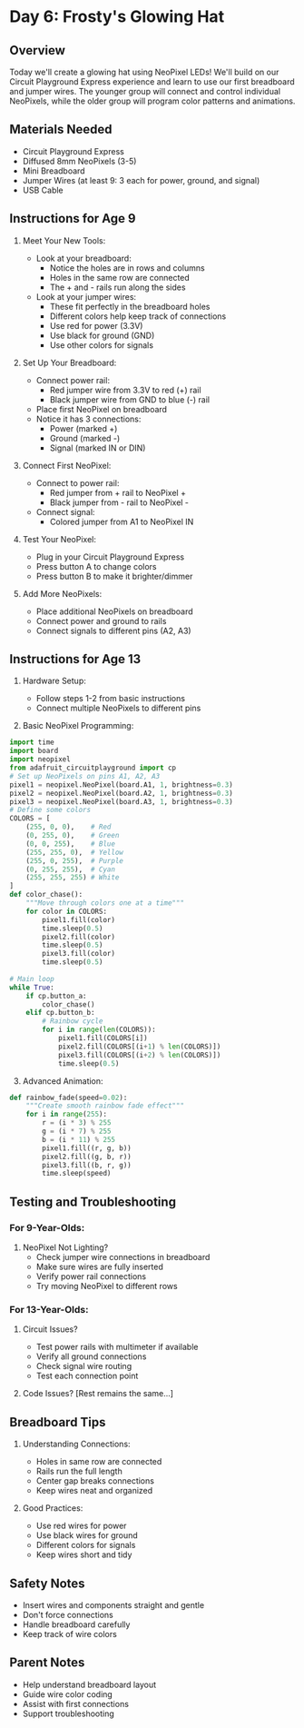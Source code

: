 # Day 6: Frosty's Glowing Hat

## Overview
Today we'll create a glowing hat using NeoPixel LEDs! We'll build on our Circuit Playground Express experience and learn to use our first breadboard and jumper wires. The younger group will connect and control individual NeoPixels, while the older group will program color patterns and animations.

## Materials Needed
- Circuit Playground Express
- Diffused 8mm NeoPixels (3-5)
- Mini Breadboard
- Jumper Wires (at least 9: 3 each for power, ground, and signal)
- USB Cable

## Instructions for Age 9

1. Meet Your New Tools:
   - Look at your breadboard:
     - Notice the holes are in rows and columns
     - Holes in the same row are connected
     - The + and - rails run along the sides
   - Look at your jumper wires:
     - These fit perfectly in the breadboard holes
     - Different colors help keep track of connections
     - Use red for power (3.3V)
     - Use black for ground (GND)
     - Use other colors for signals

2. Set Up Your Breadboard:
   - Connect power rail:
     - Red jumper wire from 3.3V to red (+) rail
     - Black jumper wire from GND to blue (-) rail
   - Place first NeoPixel on breadboard
   - Notice it has 3 connections:
     - Power (marked +)
     - Ground (marked -)
     - Signal (marked IN or DIN)

3. Connect First NeoPixel:
   - Connect to power rail:
     - Red jumper from + rail to NeoPixel +
     - Black jumper from - rail to NeoPixel -
   - Connect signal:
     - Colored jumper from A1 to NeoPixel IN

4. Test Your NeoPixel:
   - Plug in your Circuit Playground Express
   - Press button A to change colors
   - Press button B to make it brighter/dimmer

5. Add More NeoPixels:
   - Place additional NeoPixels on breadboard
   - Connect power and ground to rails
   - Connect signals to different pins (A2, A3)

## Instructions for Age 13

1. Hardware Setup:
   - Follow steps 1-2 from basic instructions
   - Connect multiple NeoPixels to different pins

2. Basic NeoPixel Programming:
```python
import time
import board
import neopixel
from adafruit_circuitplayground import cp
# Set up NeoPixels on pins A1, A2, A3
pixel1 = neopixel.NeoPixel(board.A1, 1, brightness=0.3)
pixel2 = neopixel.NeoPixel(board.A2, 1, brightness=0.3)
pixel3 = neopixel.NeoPixel(board.A3, 1, brightness=0.3)
# Define some colors
COLORS = [
    (255, 0, 0),    # Red
    (0, 255, 0),    # Green
    (0, 0, 255),    # Blue
    (255, 255, 0),  # Yellow
    (255, 0, 255),  # Purple
    (0, 255, 255),  # Cyan
    (255, 255, 255) # White
]
def color_chase():
    """Move through colors one at a time"""
    for color in COLORS:
        pixel1.fill(color)
        time.sleep(0.5)
        pixel2.fill(color)
        time.sleep(0.5)
        pixel3.fill(color)
        time.sleep(0.5)
        
# Main loop
while True:
    if cp.button_a:
        color_chase()
    elif cp.button_b:
        # Rainbow cycle
        for i in range(len(COLORS)):
            pixel1.fill(COLORS[i])
            pixel2.fill(COLORS[(i+1) % len(COLORS)])
            pixel3.fill(COLORS[(i+2) % len(COLORS)])
            time.sleep(0.5)
```
3. Advanced Animation:
```python
def rainbow_fade(speed=0.02):
    """Create smooth rainbow fade effect"""
    for i in range(255):
        r = (i * 3) % 255
        g = (i * 7) % 255
        b = (i * 11) % 255
        pixel1.fill((r, g, b))
        pixel2.fill((g, b, r))
        pixel3.fill((b, r, g))
        time.sleep(speed)
```

## Testing and Troubleshooting

### For 9-Year-Olds:
1. NeoPixel Not Lighting?
   - Check jumper wire connections in breadboard
   - Make sure wires are fully inserted
   - Verify power rail connections
   - Try moving NeoPixel to different rows

### For 13-Year-Olds:
1. Circuit Issues?
   - Test power rails with multimeter if available
   - Verify all ground connections
   - Check signal wire routing
   - Test each connection point

2. Code Issues?
   [Rest remains the same...]

## Breadboard Tips

1. Understanding Connections:
   - Holes in same row are connected
   - Rails run the full length
   - Center gap breaks connections
   - Keep wires neat and organized

2. Good Practices:
   - Use red wires for power
   - Use black wires for ground
   - Different colors for signals
   - Keep wires short and tidy

## Safety Notes
- Insert wires and components straight and gentle
- Don't force connections
- Handle breadboard carefully
- Keep track of wire colors

## Parent Notes
- Help understand breadboard layout
- Guide wire color coding
- Assist with first connections
- Support troubleshooting

